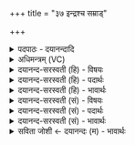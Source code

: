 +++
title = "३७ इन्द्रश्च सम्राड्"

+++
<details><summary>पदपाठः - दयानन्दादि</summary>

इन्द्रः॑। च॒। स॒म्राडिति॑ स॒म्ऽराट्। वरु॑णः। च॒। राजा॑। तौ। ते॒। भ॒क्षम्। च॒क्र॒तुः। अग्रे॑। ए॒तम्। तयोः॑। अ॒हम्। अनु॑। भ॒क्षम्। भ॒क्ष॒या॒मि॒। वाक्। दे॒वी। जु॒षा॒णा। सोम॑स्य। तृ॒प्य॒तु॒। स॒ह। प्रा॒णेन॑। स्वाहा॑। ३७।
</details>

<details><summary>अधिमन्त्रम् (VC)</summary>

- सम्राड्माण्डलिकौ राजानौ देवते
- विवस्वान् ऋषिः
- साम्नी त्रिष्टुप्, विराड् आर्ची त्रिष्टुप्
- धैवतः
</details>

<details><summary>दयानन्द-सरस्वती (हि) - विषयः</summary>

अथ गृहाश्रम के उपयोगी राजविषय को अगले मन्त्र में कहा है ॥
</details>

<details><summary>दयानन्द-सरस्वती (हि) - पदार्थः</summary>

पदार्थान्वयभाषाः -  हे प्रजाजन ! जो (इन्द्रः) परमैश्वर्य्ययुक्त (च) राज्य के अङ्ग-उपाङ्गसहित (सम्राट्) सब जगह एकचक्र राज करनेवाला राजा (वरुणः) अति उत्तम (च) और (राजा) न्यायादि गुणों से प्रकाशमान माण्डलिक सेनापति हैं, (तौ) वे दोनों (अग्रे) प्रथम (ते) तेरा (भक्षम्) सेवन अर्थात् नाना प्रकार से रक्षा करें और (अहम्) मैं (तयोः) उनका (एतम्) इस (भक्षम्) स्थित पदार्थ का (अनु) पीछे (भक्षयामि) सेवन करके कराऊँ। ऐसे करते हुए हम तुम सब को (सोमस्य) विद्यारूपी ऐश्वर्य्य के बीच (जुषाणा) प्रीति करानेवाली (देवी) सब विद्याओं की प्रकाशक (वाक्) वेदवाणी है, उससे (स्वाहा) सब मनुष्य (तृप्यतु) सन्तुष्ट रहें ॥३७॥
</details>

<details><summary>दयानन्द-सरस्वती (हि) - भावार्थः</summary>

भावार्थभाषाः -  प्रजा के बीच अपनी अपनी सभाओं सहित राजा होने के योग्य दो होते हैं। एक चक्रवर्ती अर्थात् एक चक्र राज करनेवाला और दूसरा माण्डलिक कि जो मण्डल-मण्डल का ईश्वर हो। ये दोनों प्रकार के राजाजन उत्तम-उत्तम न्याय, नम्रता, सुशीलता और वीरतादि गुणों से प्रजा की रक्षा अच्छे प्रकार करें। फिर उन प्रजाजनों से यथायोग्य राज्यकर लेवें और सब व्यवहारों में विद्या की वृद्धि, सत्यवचन का आचरण करें। इस प्रकार धर्म्म, अर्थ और कामनाओं से प्रजाजनों को सन्तोष देकर आप सन्तोष पावें। आपत्काल में राजा प्रजा की तथा प्रजा राजा की रक्षा कर परस्पर आनन्दित हों ॥३७॥
</details>

<details><summary>दयानन्द-सरस्वती (सं) - विषयः</summary>

अथ गृहस्थोपयोगिराजविषयमाह ॥
</details>

<details><summary>दयानन्द-सरस्वती (सं) - पदार्थः</summary>

पदार्थान्वयभाषाः -  हे प्रजाजन ! य इन्द्रश्च सम्राड् वरुणश्च राजास्ति, तावग्रे ते तव भक्षं चक्रतुः। अहन्तयोरेतं भक्षमनुभक्षयामि, या सोमस्य प्राप्तये जुषाणा देवी वागस्ति, तया स्वाहा प्राणेन सह सर्वो जनस्तृप्यतु ॥३७॥
</details>

<details><summary>दयानन्द-सरस्वती (सं) - भावार्थः</summary>

भावार्थभाषाः -  प्रजायां द्वौ ससभौ राजानौ भवितुं योग्यौ, एकश्चक्रवर्ती द्वितीयो माण्डलिकश्चैतौ श्रेष्ठन्यायविनयादिभ्यां प्रजाः संरक्ष्य पुनस्ताभ्यः करं सङ्गृह्णीयाताम्। सर्वस्मिन् व्यवहारे विद्यावृद्धिं सत्यवचनं चाचरेताम्। त एवं धर्म्मार्थकामैः प्रजाः सन्तोष्य स्वयं सन्तुष्टौ स्याताम्। आपत्काले राजा प्रजां प्रजा च राजानं संरक्ष्य परस्परमानन्देताम् ॥३७॥
</details>

<details><summary>सविता जोशी ← दयानन्दः (म) - भावार्थः</summary>

भावार्थभाषाः -  प्रजेमध्ये दोन प्रकारचे राजे असतात. एक चक्रवर्ती सम्राट व दुसरा मांडलिक राजा होय. या दोन्ही प्रकारच्या राजांनी उत्कृष्ट न्याय, नम्रता, सुशीलता व वीरता इत्यादी गुणांनी चांगल्या प्रकारे प्रजेचे रक्षण करावे. प्रजेकडून यथायोग्य कर घ्यावा. सर्व व्यवहार करताना विद्येची वृद्धी करावी. सत्याने बोलावे व चालावे. धर्म, अर्थ व काम यांनी स्वतः संतुष्ट व्हावे व प्रजेलाही संतुष्ट करावे. आपत्काळात राजाने प्रजेचे रक्षण करून परस्परांना आनंदित करावे.
</details>